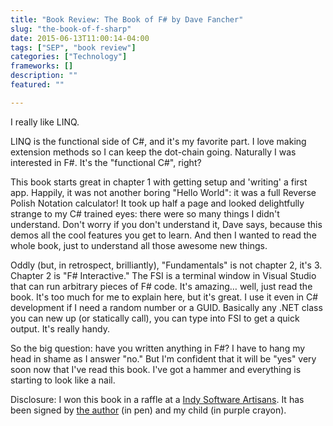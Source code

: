```yaml
---
title: "Book Review: The Book of F# by Dave Fancher"
slug: "the-book-of-f-sharp"
date: 2015-06-13T11:00:14-04:00
tags: ["SEP", "book review"]
categories: ["Technology"]
frameworks: []
description: ""
featured: ""

---
```


I really like LINQ.

LINQ is the functional side of C#, and it's my favorite part. I love making extension methods so I can keep the dot-chain going. Naturally I was interested in F#. It's the "functional C#", right?

This book starts great in chapter 1 with getting setup and 'writing' a first app. Happily, it was not another boring "Hello World": it was a full Reverse Polish Notation calculator! It took up half a page and looked delightfully strange to my C# trained eyes: there were so many things I didn't understand. Don't worry if you don't understand it, Dave says, because this demos all the cool features you get to learn. And then I wanted to read the whole book, just to understand all those awesome new things.

Oddly (but, in retrospect, brilliantly), "Fundamentals" is not chapter 2, it's 3. Chapter 2 is "F# Interactive." The FSI is a terminal window in Visual Studio that can run arbitrary pieces of F# code. It's amazing… well, just read the book. It's too much for me to explain here, but it's great. I use it even in C# development if I need a random number or a GUID. Basically any .NET class you can new up (or statically call), you can type into FSI to get a quick output. It's really handy.

So the big question: have you written anything in F#? I have to hang my head in shame as I answer "no." But I'm confident that it will be "yes" very soon now that I've read this book. I've got a hammer and everything is starting to look like a nail.

Disclosure: I won this book in a raffle at a [Indy Software Artisans](http://indysa.org/). It has been signed by [the author](http://davefancher.com/) (in pen) and my child (in purple crayon).

